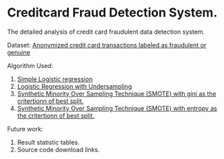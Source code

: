 # Creditcard Fraud Detection System. 

The detailed analysis of credit card fraudulent data detection system. 

Dataset: [Anonymized credit card transactions labeled as fraudulent or genuine](https://www.kaggle.com/dalpozz/creditcardfraud)

Algorithm Used:

1. [Simple Logistic regression](https://github.com/hvp004/creditcard-fraud-detection/blob/master/Linear-Regression.pdf)
2. [Logistic Regression with Undersampling](https://github.com/hvp004/creditcard-fraud-detection/blob/master/UnderSampling.pdf)
3. [Synthetic Minority Over Sampling Technique (SMOTE) with gini as the critertionn of best split.](https://github.com/hvp004/creditcard-fraud-detection/blob/master/SMOTE-gini.pdf) 
4. [Synthetic Minority Over Sampling Technique (SMOTE) with entropy as the critertionn of best split.](https://github.com/hvp004/creditcard-fraud-detection/blob/master/SMOTE--Entropy.pdf)

Future work:
1. Result statistic tables.
2. Source code download links. 
